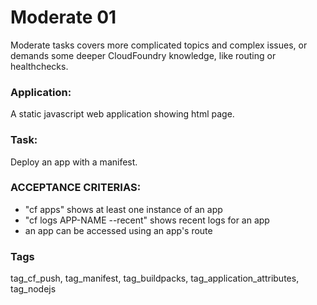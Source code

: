 # Moderate 01
Moderate tasks covers more complicated topics and complex issues,
or demands some deeper  CloudFoundry  knowledge, like routing or
healthchecks. 

### Application:
A static javascript web application showing html page. 

### Task:
Deploy an app with a manifest.

### ACCEPTANCE CRITERIAS:
- "cf apps" shows at least one instance of an app
- "cf logs APP-NAME --recent" shows recent logs for an app
- an app can be accessed using an app's route

### Tags
tag_cf_push, tag_manifest, tag_buildpacks, tag_application_attributes, tag_nodejs
